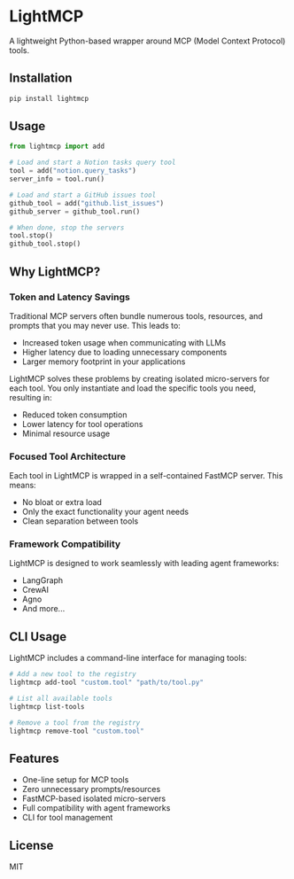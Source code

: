 # LightMCP

A lightweight Python-based wrapper around MCP (Model Context Protocol) tools.

## Installation

```bash
pip install lightmcp
```

## Usage

```python
from lightmcp import add

# Load and start a Notion tasks query tool
tool = add("notion.query_tasks")
server_info = tool.run()

# Load and start a GitHub issues tool
github_tool = add("github.list_issues")
github_server = github_tool.run()

# When done, stop the servers
tool.stop()
github_tool.stop()
```

## Why LightMCP?

### Token and Latency Savings

Traditional MCP servers often bundle numerous tools, resources, and prompts that you may never use. This leads to:

- Increased token usage when communicating with LLMs
- Higher latency due to loading unnecessary components
- Larger memory footprint in your applications

LightMCP solves these problems by creating isolated micro-servers for each tool. You only instantiate and load the specific tools you need, resulting in:

- Reduced token consumption
- Lower latency for tool operations
- Minimal resource usage

### Focused Tool Architecture

Each tool in LightMCP is wrapped in a self-contained FastMCP server. This means:

- No bloat or extra load
- Only the exact functionality your agent needs
- Clean separation between tools

### Framework Compatibility

LightMCP is designed to work seamlessly with leading agent frameworks:

- LangGraph
- CrewAI
- Agno
- And more...

## CLI Usage

LightMCP includes a command-line interface for managing tools:

```bash
# Add a new tool to the registry
lightmcp add-tool "custom.tool" "path/to/tool.py"

# List all available tools
lightmcp list-tools

# Remove a tool from the registry
lightmcp remove-tool "custom.tool"
```

## Features

- One-line setup for MCP tools
- Zero unnecessary prompts/resources
- FastMCP-based isolated micro-servers
- Full compatibility with agent frameworks
- CLI for tool management

## License

MIT